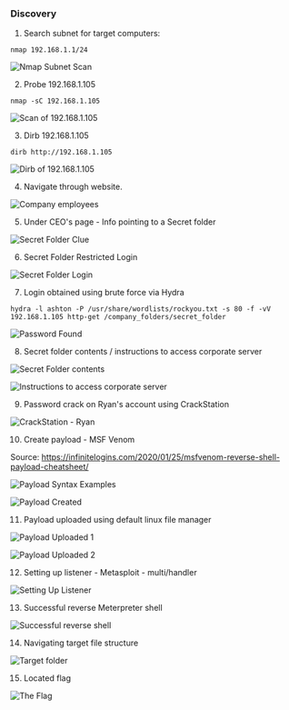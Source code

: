 ### Discovery

1. Search subnet for target computers:
   
`nmap 192.168.1.1/24`

![Nmap Subnet Scan](images_part1/nmap_subnet_scan.png)

2. Probe 192.168.1.105

`nmap -sC 192.168.1.105`

![Scan of 192.168.1.105](images_part1/nmap_scan_target_105.png)

3. Dirb 192.168.1.105

`dirb http://192.168.1.105`

![Dirb of 192.168.1.105](images_part1/dirb_target_105.png)

4. Navigate through website.

![Company employees](images_part1/company_employees.png)

5. Under CEO's page - Info pointing to a Secret folder

![Secret Folder Clue](images_part1/secret_folder_clue.png)

6. Secret Folder Restricted Login

![Secret Folder Login](images_part1/secret_folder_login.png)

7. Login obtained using brute force via Hydra

`hydra -l ashton -P /usr/share/wordlists/rockyou.txt -s 80 -f -vV 192.168.1.105 http-get /company_folders/secret_folder`

![Password Found](images_part1/password_found.png)

8. Secret folder contents / instructions to access corporate server

![Secret Folder contents](images_part1/secret_folder_contents.png)

![Instructions to access corporate server](images_part1/corp_server_instructions.png)

9. Password crack on Ryan's account using CrackStation

![CrackStation - Ryan](images_part1/crack_station_ryan.png)

10. Create payload - MSF Venom

Source: https://infinitelogins.com/2020/01/25/msfvenom-reverse-shell-payload-cheatsheet/

![Payload Syntax Examples](images_part1/payload_syntax_examples.png)

![Payload Created](images_part1/payload_created.png)

11. Payload uploaded using default linux file manager

![Payload Uploaded 1](images_part1/payload_uploaded.png)

![Payload Uploaded 2](images_part1/payload_uploaded_2.png)

12. Setting up listener - Metasploit - multi/handler

![Setting Up Listener](images_part1/setting_up_listener.png)

13. Successful reverse Meterpreter shell

![Successful reverse shell](images_part1/successful_connection.png)

14. Navigating target file structure

![Target folder](images_part1/target_root_folder.png)

15. Located flag

![The Flag](images_part1/flag.png)
